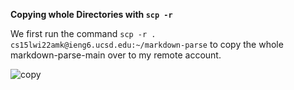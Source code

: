**Copying whole Directories with ```scp -r```**

We first run the command ```scp -r . cs15lwi22amk@ieng6.ucsd.edu:~/markdown-parse``` to copy the whole markdown-parse-main over to my remote account.

![copy](https://user-images.githubusercontent.com/92359561/153516285-029dab09-f8a0-4173-812e-56fb54d9a528.png>
)
